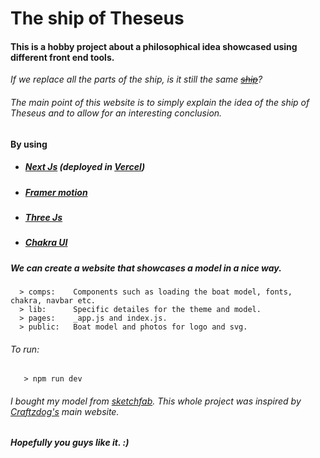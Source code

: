# The ship of Theseus
  #### This is a hobby project about a philosophical idea showcased using different front end tools.
  
_If we replace all the parts of the ship, is it still the same ~~[ship](https://www.the-ship-of-theseus.com/)~~?_


###### The main point of this website is to simply explain the idea of the ship of Theseus and to allow for an interesting conclusion.

  #### By using
  * ##### [Next Js](https://nextjs.org/) (deployed in [Vercel](https://vercel.com/))
  * ##### [Framer motion](https://www.framer.com/motion/)
  * ##### [Three Js](https://threejs.org/)
  * ##### [Chakra UI](https://chakra-ui.com/)

  ##### We can create a website that showcases a model in a nice way. 

      > comps:    Components such as loading the boat model, fonts, chakra, navbar etc.
      > lib:      Specific detailes for the theme and model.
      > pages:    _app.js and index.js.
      > public:   Boat model and photos for logo and svg. 
 
 
   ###### To run:
       > npm run dev

  ###### I bought my model from [sketchfab](https://sketchfab.com/feed). This whole project was inspired by [Craftzdog's](https://github.com/craftzdog/craftzdog-homepage) main website. 


  ##### *Hopefully you guys like it*. :) 
